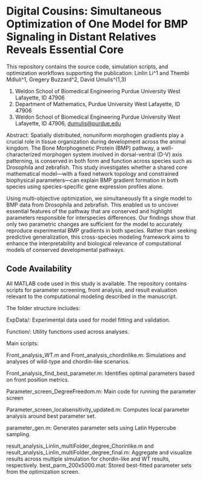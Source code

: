 # Digital Cousins: Simultaneous Optimization of One Model for BMP Signaling in Distant Relatives Reveals Essential Core

This repository contains the source code, simulation scripts, and optimization workflows supporting the publication:
Linlin Li^1 and Thembi Mdluli^1,  Gregery Buzzard^2, David Umulis^(1,3)
1.	Weldon School of Biomedical Engineering Purdue University
West Lafayette, ID 47906 
2.	Department of Mathematics, Purdue University West Lafayette, ID 47906
3.	Weldon School of Biomedical Engineering Purdue University
West Lafayette, ID 47906, dumulis@purdue.edu


Abstract:
Spatially distributed, nonuniform morphogen gradients play a crucial role in tissue organization during development across the animal kingdom. The Bone Morphogenetic Protein (BMP) pathway, a well-characterized morphogen system involved in dorsal-ventral (D-V) axis patterning, is conserved in both form and function across species such as Drosophila and zebrafish. This study investigates whether a shared core mathematical model—with a fixed network topology and constrained biophysical parameters—can explain BMP gradient formation in both species using species-specific gene expression profiles alone.

Using multi-objective optimization, we simultaneously fit a single model to BMP data from Drosophila and zebrafish. This enabled us to uncover essential features of the pathway that are conserved and highlight parameters responsible for interspecies differences. Our findings show that only two parametric changes are sufficient for the model to accurately reproduce experimental BMP gradients in both species. Rather than seeking predictive generalization, this cross-species modeling framework aims to enhance the interpretability and biological relevance of computational models of conserved developmental pathways.

## Code Availability
All MATLAB code used in this study is available. The repository contains scripts for parameter screening, front analysis, and result evaluation relevant to the computational modeling described in the manuscript.

The folder structure includes:

ExpData/: Experimental data used for model fitting and validation.

Function/: Utility functions used across analyses.

Main scripts:

Front_analysis_WT.m and Front_analysis_chordinlike.m: Simulations and analyses of wild-type and chordin-like scenarios.

Front_analysis_find_best_parameter.m: Identifies optimal parameters based on front position metrics.

Parameter_screen_DegreeFreedom.m: Main code for running the parameter screen

Parameter_screen_localsensitivity_updated.m: Computes local parameter analysis around best parameter set.

parameter_gen.m: Generates parameter sets using Latin Hypercube sampling.

result_analysis_Linlin_multiFolder_degree_Chorinlike.m and result_analysis_Linlin_multiFolder_degree_final.m:  Aggregate and visualize results across multiple simulation for chordin-like and WT results, respectively.
best_parm_200x5000.mat: Stored best-fitted parameter sets from the optimization screen.
